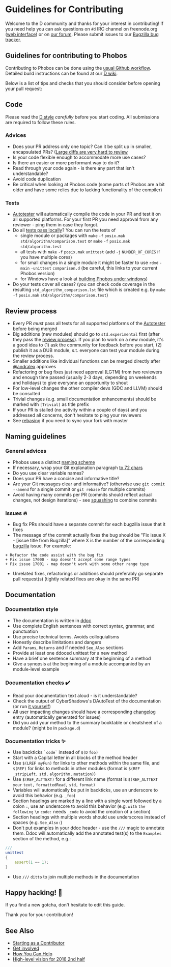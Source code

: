 Guidelines for Contributing
===========================

Welcome to the D community and thanks for your interest in contributing!
If you need help you can ask questions on `#d` IRC channel on
freenode.org ([web interface](https://kiwiirc.com/client/irc.freenode.net/d))
or on [our forum](http://forum.dlang.org/). Please submit issues to our
[Bugzilla bug tracker](https://issues.dlang.org).

Guidelines for contributing to Phobos
-------------------------------------

Contributing to Phobos can be done using the [usual Github workflow](https://guides.github.com/introduction/flow/).
Detailed build instructions can be found at our [D wiki](https://wiki.dlang.org/Starting_as_a_Contributor#Building_D).

Below is a list of tips and checks that you should consider before opening your pull
request:

Code
----

Please read the [D style](http://dlang.org/dstyle.html) _carefully_ before you
start coding. All submissions are required to follow these rules.

### Advices

-   Does your PR address only one topic? Can it be split up in smaller, encapsulated
    PRs? ([Large diffs are very hard to review](http://forum.dlang.org/post/nmjlat$1dc7$1@digitalmars.com)
-   Is your code flexible enough to accommodate more use cases?
-   Is there an easier or more performant way to do it?
-   Read through your code again - is there any part that isn't understandable?
-   Avoid code duplication
-   Be critical when looking at Phobos code (some parts of Phobos are a
    bit older and have some relics due to lacking functionality of
    the compiler)

### Tests

-   [Autotester](https://wiki.dlang.org/Git_Commit_Tester) will automatically
    compile the code in your PR and test it on all supported platforms.
    For your first PR you need approval from any reviewer - ping them in
    case they forgot.
-   Do all [tests pass locally](https://wiki.dlang.org/Starting_as_a_Contributor#Unittest_phobos)? You
    can run the tests of
    -   single module or packages with `make` `-f` `posix.mak`
        `std/algorithm/comparison.test` or `make` `-f` `posix.mak`
        `std/algorithm.test`
    -   all tests with `make` `-f` `posix.mak` `unittest` (add `-j`
        `NUMBER_OF_CORES` if you have multiple cores)
    -   for small changes in a single module it might be faster to use `rdmd` `-main`
        `-unittest` `comparison.d` (be careful, this links to your
        current Phobos version)
    -   for Windows have a look at [building Phobos under
        windows](https://wiki.dlang.org/Starting_as_a_Contributor#Windows_2))
-   Do your tests cover all cases? (you can check code coverage in the
    resulting `std_algorithm_comparison.lst` file which is created e.g. by
    `make` `-f` `posix.mak` `std/algorithm/comparison.test`)

Review process
--------------

-   Every PR *must* pass all tests for all supported platforms of the
    [Autotester](https://wiki.dlang.org/Git_Commit_Tester) before being merged
-   Big additions (new modules) should go to `std.experimental` first
    (after they pass the [review process](https://wiki.dlang.org/Review/Process)).
    If you plan to work on a new module, it's a good idea to (1) ask the community
	for feedback before you start, (2) publish it as a DUB module, s.t. everyone
	can test your module during the review process.
-   Smaller additions like individual functions can be merged directly
    after [@andralex](https://github.com/andralex) approves
-   Refactoring or bug fixes just need approval (LGTM) from two
    reviewers and enough time passed (usually 2-3 days, depending on
    weekends and holidays) to give everyone an opportunity to shout
-   For low-level changes the other compiler devs (GDC and LLVM) should
    be consulted
-   Trivial changes (e.g. small documentation enhancements) should be marked with
	`[Trivial]` as title prefix
-   If your PR is stalled (no activity within a couple of days) and you addressed
    all concerns, don't hesitate to ping your reviewers
-   See [rebasing](https://wiki.dlang.org/Starting_as_a_Contributor#Rebasing) if you
    need to sync your fork with master

Naming guidelines
-----------------

### General advices

-   Phobos uses a distinct [naming scheme](https://wiki.dlang.org/Naming_conventions)
-   If necessary, wrap your Git explanation paragraph [to 72 chars](http://tbaggery.com/2008/04/19/a-note-about-git-commit-messages.html)
-   Do you use clear variable names?
-   Does your PR have a concise and informative title?
-   Are your Git messages clear and informative? (otherwise use `git commit --amend`
	for a single commit or `git rebase` for multiple commits)
-   Avoid having many commits per PR (commits should reflect actual changes, not design iterations) - see
    [squashing](https://wiki.dlang.org/Starting_as_a_Contributor#Someone_asked_me_to_squash_my_commits.2C_what_does_that_mean.3F) to combine commits

### Issues :fire:

-   Bug fix PRs should have a separate commit for each bugzilla issue
    that it fixes
-   The message of the commit actually fixes the bug should be
    "Fix issue X - [issue title from Bugzilla]" where X is the number of the
    corresponding [bugzilla](https://issues.dlang.org) issue. For example:

```
+ Refactor the code assist with the bug fix
+ Fix issue 17000 - map doesn't accept some range types
+ Fix issue 17001 - map doesn't work with some other range type
```

-   Unrelated fixes, refactorings or additions should preferably go
    separate pull request(s) (tightly related fixes are okay in the
    same PR)

Documentation
-------------

### Documentation style

-   The documentation is written in [ddoc](http://dlang.org/spec/ddoc.html)
-   Use complete English sentences with correct syntax, grammar, and
    punctuation
-   Use precise technical terms. Avoids colloquialisms
-   Honestly describe limitations and dangers
-   Add `Params`, `Returns` and if needed `See_Also` sections
-   Provide at least one ddoced unittest for a new method
-   Have a brief one sentence summary at the beginning of a method
-   Give a synopsis at the beginning of a module accompanied by an module-level
    example

### Documentation checks :heavy_check_mark:

-   Read your documentation text aloud - is it understandable?
-   Check the output of CyberShadows's DAutoTest of the documentation
    (or run [it yourself](https://github.com/dlang/dlang.org))
-   All user impacting changes should have a corresponding
    [changelog](https://github.com/dlang/phobos/blob/master/changelog.dd)
    entry (automatically generated for issues)
-   Did you add your method to the summary booktable or cheatsheet of a
    module? (might be in `package.d`)

### Documentation tricks :sparkles:

-   Use backticks `` `code` `` instead of `$(D` `foo)`
-   Start with a Capital letter in all blocks of the method header
-   Use `$(LREF myFun)` for links to other methods within the same file,
	and `$(REF)` for links to methods in other modules (format is `$(REF`
    `_stripLeft,` `std,` `algorithm,` `mutation)`)
-   Use `$(REF_ALTTEXT)` for a different link name (format is
    `$(REF_ALTTEXT` `your` `text,` `formattedRead,` `std,` `format)`
-   Variables will automatically be put in backticks, use an underscore
    to avoid this behavior (e.g. `_foo`)
-   Section headings are marked by a line with a single word followed by
    a colon `:`, use an underscore to avoid this behavior (e.g. `with`
    `the` `following` `\n` `code:` needs `_code` to avoid the creation
    of a section)
-   Section headings with multiple words should use underscores instead
    of spaces (e.g. `See_Also:`)
-   Don't put examples in your ddoc header - use the `///` magic to
    annotate them. Ddoc will automatically add the annotated test(s) to
    the `Examples` section of the method, e.g.:

```d
///
unittest
{
    assert(1 == 1);
}
```

-   Use `///` `ditto` to join multiple methods in the documentation

Happy hacking! :rocket:
----------------------

If you find a new gotcha, don't hesitate to edit this guide.

Thank you for your contribution!

See Also
--------

-   [Starting as a Contributor](https://wiki.dlang.org/Starting_as_a_Contributor)
-   [Get involved](https://wiki.dlang.org/Get_involved)
-   [How You Can Help](https://wiki.dlang.org/How_You_Can_Help)
-   [High-level vision for 2016 2nd half](https://wiki.dlang.org/Vision/2016H2)
